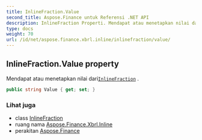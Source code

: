```yaml
---
title: InlineFraction.Value
second_title: Aspose.Finance untuk Referensi .NET API
description: InlineFraction Properti. Mendapat atau menetapkan nilai dariInlineFraction .
type: docs
weight: 70
url: /id/net/aspose.finance.xbrl.inline/inlinefraction/value/
---
```

## InlineFraction.Value property

Mendapat atau menetapkan nilai dari[`InlineFraction`](../) .

```csharp
public string Value { get; set; }
```

### Lihat juga

* class [InlineFraction](../)
* ruang nama [Aspose.Finance.Xbrl.Inline](../../inlinefraction/)
* perakitan [Aspose.Finance](../../../)


